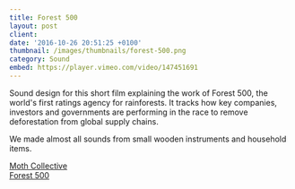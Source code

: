 ```yaml
---
title: Forest 500
layout: post
client:
date: '2016-10-26 20:51:25 +0100'
thumbnail: /images/thumbnails/forest-500.png
category: Sound
embed: https://player.vimeo.com/video/147451691
---
```


Sound design for this short film explaining the work of Forest 500, the world's first ratings agency for rainforests. It tracks how key companies, investors and governments are performing in the race to remove deforestation from global supply chains.

We made almost all sounds from small wooden instruments and household items.

[Moth Collective](http://www.mothcollective.co.uk/)  
[Forest 500](forest500.org)
